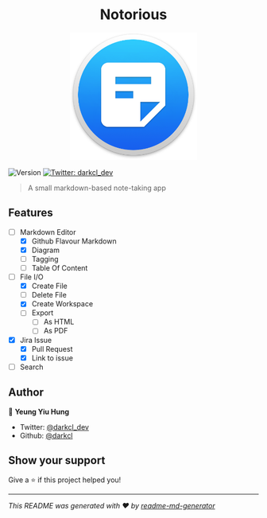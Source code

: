 <h1 align="center">Notorious</h1>
<p align="center">
  <img src="docs/images/app_icon.png" alt="Notorious" width="256">
</p>
<p>
  <img alt="Version" src="https://img.shields.io/badge/version-0.0.1-blue.svg?cacheSeconds=2592000" />
  <a href="https://twitter.com/darkcl_dev">
    <img alt="Twitter: darkcl_dev" src="https://img.shields.io/twitter/follow/darkcl_dev.svg?style=social" target="_blank" />
  </a>
</p>

> A small markdown-based note-taking app

## Features

- [ ] Markdown Editor
  - [x] Github Flavour Markdown
  - [x] Diagram
  - [ ] Tagging
  - [ ] Table Of Content
- [ ] File I/O
  - [x] Create File
  - [ ] Delete File
  - [x] Create Workspace
  - [ ] Export
    - [ ] As HTML
    - [ ] As PDF
- [x] Jira Issue
  - [x] Pull Request
  - [x] Link to issue
- [ ] Search

## Author

👤 **Yeung Yiu Hung**

- Twitter: [@darkcl_dev](https://twitter.com/darkcl_dev)
- Github: [@darkcl](https://github.com/darkcl)

## Show your support

Give a ⭐️ if this project helped you!

---

_This README was generated with ❤️ by [readme-md-generator](https://github.com/kefranabg/readme-md-generator)_
